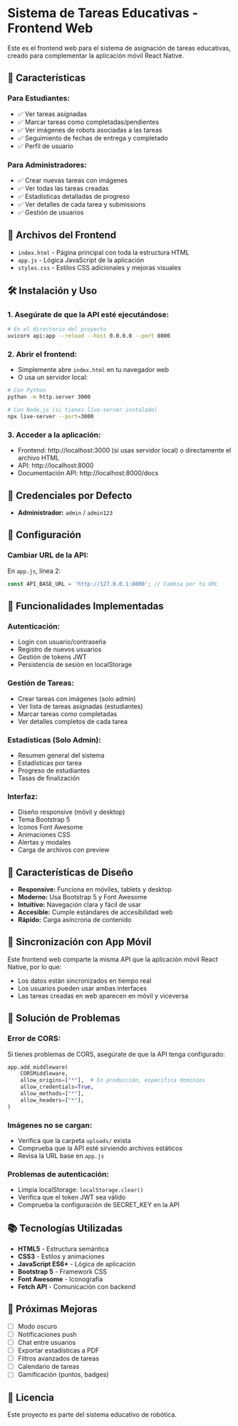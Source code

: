 # Sistema de Tareas Educativas - Frontend Web

Este es el frontend web para el sistema de asignación de tareas educativas, creado para complementar la aplicación móvil React Native.

## 🚀 Características

### Para Estudiantes:
- ✅ Ver tareas asignadas
- ✅ Marcar tareas como completadas/pendientes
- ✅ Ver imágenes de robots asociadas a las tareas
- ✅ Seguimiento de fechas de entrega y completado
- ✅ Perfil de usuario

### Para Administradores:
- ✅ Crear nuevas tareas con imágenes
- ✅ Ver todas las tareas creadas
- ✅ Estadísticas detalladas de progreso
- ✅ Ver detalles de cada tarea y submissions
- ✅ Gestión de usuarios

## 📁 Archivos del Frontend

- `index.html` - Página principal con toda la estructura HTML
- `app.js` - Lógica JavaScript de la aplicación
- `styles.css` - Estilos CSS adicionales y mejoras visuales

## 🛠️ Instalación y Uso

### 1. Asegúrate de que la API esté ejecutándose:
```bash
# En el directorio del proyecto
uvicorn api:app --reload --host 0.0.0.0 --port 8000
```

### 2. Abrir el frontend:
- Simplemente abre `index.html` en tu navegador web
- O usa un servidor local:
```bash
# Con Python
python -m http.server 3000

# Con Node.js (si tienes live-server instalado)
npx live-server --port=3000
```

### 3. Acceder a la aplicación:
- Frontend: http://localhost:3000 (si usas servidor local) o directamente el archivo HTML
- API: http://localhost:8000
- Documentación API: http://localhost:8000/docs

## 👤 Credenciales por Defecto

- **Administrador:** `admin` / `admin123`

## 🔧 Configuración

### Cambiar URL de la API:
En `app.js`, línea 2:
```javascript
const API_BASE_URL = 'http://127.0.0.1:8000'; // Cambia por tu URL
```

## 📱 Funcionalidades Implementadas

### Autenticación:
- Login con usuario/contraseña
- Registro de nuevos usuarios
- Gestión de tokens JWT
- Persistencia de sesión en localStorage

### Gestión de Tareas:
- Crear tareas con imágenes (solo admin)
- Ver lista de tareas asignadas (estudiantes)
- Marcar tareas como completadas
- Ver detalles completos de cada tarea

### Estadísticas (Solo Admin):
- Resumen general del sistema
- Estadísticas por tarea
- Progreso de estudiantes
- Tasas de finalización

### Interfaz:
- Diseño responsive (móvil y desktop)
- Tema Bootstrap 5
- Iconos Font Awesome
- Animaciones CSS
- Alertas y modales
- Carga de archivos con preview

## 🎨 Características de Diseño

- **Responsive:** Funciona en móviles, tablets y desktop
- **Moderno:** Usa Bootstrap 5 y Font Awesome
- **Intuitivo:** Navegación clara y fácil de usar
- **Accesible:** Cumple estándares de accesibilidad web
- **Rápido:** Carga asíncrona de contenido

## 🔄 Sincronización con App Móvil

Este frontend web comparte la misma API que la aplicación móvil React Native, por lo que:
- Los datos están sincronizados en tiempo real
- Los usuarios pueden usar ambas interfaces
- Las tareas creadas en web aparecen en móvil y viceversa

## 🐛 Solución de Problemas

### Error de CORS:
Si tienes problemas de CORS, asegúrate de que la API tenga configurado:
```python
app.add_middleware(
    CORSMiddleware,
    allow_origins=["*"],  # En producción, especifica dominios
    allow_credentials=True,
    allow_methods=["*"],
    allow_headers=["*"],
)
```

### Imágenes no se cargan:
- Verifica que la carpeta `uploads/` exista
- Comprueba que la API esté sirviendo archivos estáticos
- Revisa la URL base en `app.js`

### Problemas de autenticación:
- Limpia localStorage: `localStorage.clear()`
- Verifica que el token JWT sea válido
- Comprueba la configuración de SECRET_KEY en la API

## 📚 Tecnologías Utilizadas

- **HTML5** - Estructura semántica
- **CSS3** - Estilos y animaciones
- **JavaScript ES6+** - Lógica de aplicación
- **Bootstrap 5** - Framework CSS
- **Font Awesome** - Iconografía
- **Fetch API** - Comunicación con backend

## 🚀 Próximas Mejoras

- [ ] Modo oscuro
- [ ] Notificaciones push
- [ ] Chat entre usuarios
- [ ] Exportar estadísticas a PDF
- [ ] Filtros avanzados de tareas
- [ ] Calendario de tareas
- [ ] Gamificación (puntos, badges)

## 📄 Licencia

Este proyecto es parte del sistema educativo de robótica.
